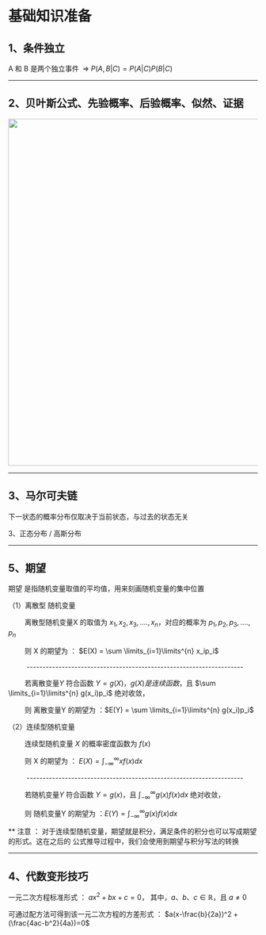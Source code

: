 # 基础知识准备

## 1、条件独立

A 和 B 是两个独立事件 $\; \Rightarrow \; P(A, B|C) = P(A|C) P(B|C)$



----



## 2、贝叶斯公式、先验概率、后验概率、似然、证据

<img src="https://p.ipic.vip/0mwr0x.jpg" width="700"> 





----







## 3、马尔可夫链

下一状态的概率分布仅取决于当前状态，与过去的状态无关



3、正态分布 / 高斯分布



















----



## 5、期望



期望 是指随机变量取值的平均值，用来刻画随机变量的集中位置

（1）离散型 随机变量

$\quad \quad$离散型随机变量X 的取值为 $x_1, x_2, x_3, ...., x_n$，对应的概率为 $p_1, p_2, p_3, ...., p_n$

$\quad \quad$则 X 的期望为 ： $E(X) = \sum \limits_{i=1}\limits^{n} x_ip_i$

$\quad \quad$ \--------------------------------------------------------------------

$\quad \quad$若离散变量$Y$ 符合函数 $Y=g(X)，g(X)是连续函数$，且 $\sum \limits_{i=1}\limits^{n} g(x_i)p_i$ 绝对收敛，

$\quad \quad$则 离散变量Y 的期望为 ：$E(Y) = \sum \limits_{i=1}\limits^{n} g(x_i)p_i$

（2）连续型随机变量

$\quad \quad$连续型随机变量 $X$ 的概率密度函数为 $f(x)$

$\quad \quad$则 X 的期望为 ： $E(X) = \int_{- \infty}^{\infty} xf(x)dx$

$\quad \quad$ \--------------------------------------------------------------------

$\quad \quad$若随机变量$Y$ 符合函数 $Y=g(x)$，且 $\int_{- \infty}^{\infty} g(x)f(x)dx$ 绝对收敛，

$\quad \quad$则 随机变量Y 的期望为 ：$E(Y) = \int_{- \infty}^{\infty} g(x)f(x)dx$

** 注意 ： 对于连续型随机变量，期望就是积分，满足条件的积分也可以写成期望的形式。这在之后的 公式推导过程中，我们会使用到期望与积分写法的转换

---



## 4、代数变形技巧

一元二次方程标准形式 ： $ax^2 + bx + c = 0$， 其中，$a、b、c \in \mathbb{R}$，且 $a \neq 0$

可通过配方法可得到该一元二次方程的方差形式 ： $a(x-\frac{b}{2a})^2 + (\frac{4ac-b^2}{4a})=0$





